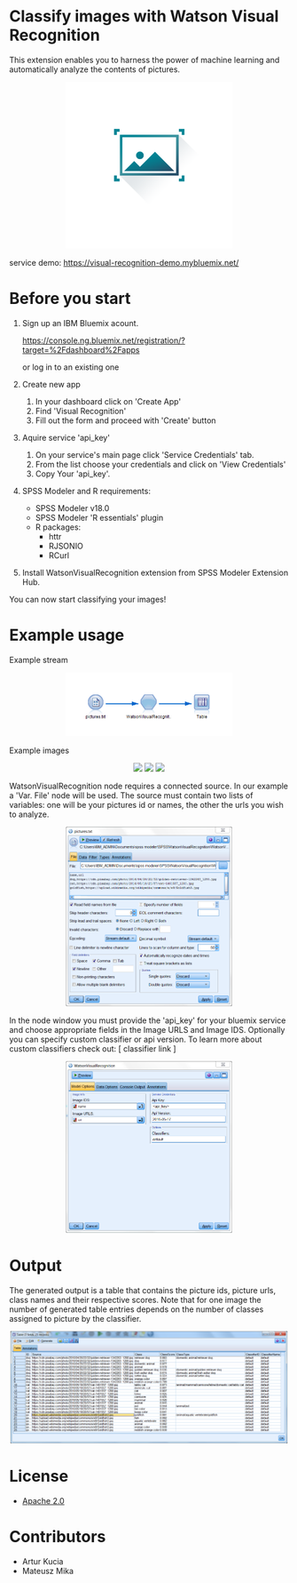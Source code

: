 # Classify images with Watson Visual Recognition

This extension enables you to harness the power of machine learning and automatically analyze the contents of pictures.

<p align="center">
  <img src="wvr1.png"/ width=300px>
</p>

service demo:
https://visual-recognition-demo.mybluemix.net/

# Before you start

1. Sign up an IBM Bluemix acount.

	https://console.ng.bluemix.net/registration/?target=%2Fdashboard%2Fapps
	
	or log in to an existing one
	
2. Create new app
	1. In your dashboard click on 'Create App'
	2. Find 'Visual Recognition'
	3. Fill out the form and proceed with 'Create' button
	
3. Aquire service 'api_key'
	1. On your service's main page click 'Service Credentials' tab.
	2. From the list choose your credentials and click on 'View Credentials'
	3. Copy Your 'api_key'.
	

4. SPSS Modeler and R requirements:
	- SPSS Modeler v18.0
	- SPSS Modeler 'R essentials' plugin
	- R packages: 
		- httr
		- RJSONIO
		- RCurl
		
5. Install WatsonVisualRecognition extension from SPSS Modeler Extension Hub.

You can now start classifying your images!

# Example usage

Example stream

<p align="center">
  <img src="Screenshot/stream.PNG"/ width=300px>
</p>

Example images

<p align="center">
  <img src="https://cdn.pixabay.com/photo/2016/04/20/22/32/golden-retriever-1342263_1280.jpg"/ width=100px>  
  <img src="https://upload.wikimedia.org/wikipedia/commons/e/e9/Goldfish3.jpg"/ width=100px>
  <img src="https://cdn.pixabay.com/photo/2016/05/18/20/57/cat-1401557_1280.jpg"/ width=100px>
</p>


WatsonVisualRecognition node requires a connected source. In our example a 'Var. File' node will be used.
The source must contain two lists of variables: one will be your pictures id or names, the other the urls you wish to analyze.

<p align="center">
  <img src="Screenshot/input1.PNG"/ width=300px>
</p>

	
In the node window you must provide the 'api_key' for your bluemix service and choose appropriate fields in the Image URLS and Image IDS.
Optionally you can specify custom classifier or api version. To learn more about custom classifiers check out: 
[ classifier link ]

<p align="center">
  <img src="Screenshot/input2.PNG"/ width=300px>
</p>
	
	
# Output

The generated output is a table that contains the picture ids, picture urls, class names and their respective scores. 
Note that for one image the number of generated table entries depends on the number of classes assigned to picture by the classifier.
	
<p align="center">
  <img src="Screenshot/output.PNG"/ width=500px>
</p>
	
# License
- [Apache 2.0][1]

# Contributors
- Artur Kucia
- Mateusz Mika

 [1]: http://www.apache.org/licenses/LICENSE-2.0.html

